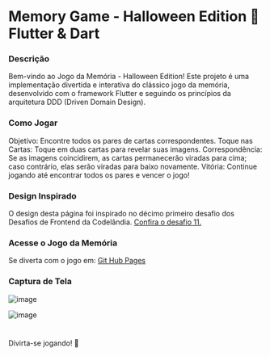 # Memory Game - Halloween Edition 🎃 Flutter & Dart

### Descrição
Bem-vindo ao Jogo da Memória - Halloween Edition! Este projeto é uma implementação divertida e interativa do clássico jogo da memória, desenvolvido com o framework Flutter e seguindo os princípios da arquitetura DDD (Driven Domain Design).

### Como Jogar
Objetivo: Encontre todos os pares de cartas correspondentes.
Toque nas Cartas: Toque em duas cartas para revelar suas imagens.
Correspondência: Se as imagens coincidirem, as cartas permanecerão viradas para cima; caso contrário, elas serão viradas para baixo novamente.
Vitória: Continue jogando até encontrar todos os pares e vencer o jogo!

### Design Inspirado
O design desta página foi inspirado no décimo primeiro desafio dos Desafios de Frontend da Codelândia. <a href="https://www.figma.com/file/Yb9IBH56g7T1hdIyZ3BMNO/Desafios---Codel%C3%A2ndia?node-id=29500%3A2&mode=dev)https://www.figma.com/file/Yb9IBH56g7T1hdIyZ3BMNO/Desafios---Codel%C3%A2ndia?node-id=29500%3A2&mode=dev" target="_blank"> Confira o desafio 11.</a>

### Acesse o Jogo da Memória
Se diverta com o jogo em: <a href="https://isabelafagundes.github.io/jogo-da-memoria-com-FLUTTER/" target="_blank"> Git Hub Pages</a>

### Captura de Tela
![image](https://github.com/isabelafagundes/jogo-da-memoria-com-FLUTTER/assets/104397121/e9db4b59-b3de-46aa-92e2-dbda8e611501)

![image](https://github.com/isabelafagundes/jogo-da-memoria-com-FLUTTER/assets/104397121/7ef493e9-e748-4933-830b-a441add046ed)

#

Divirta-se jogando! 🎉

